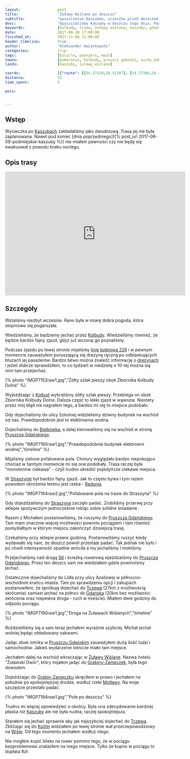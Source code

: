 ```yaml
---
layout:                 post
title:                  "Żuławy Wiślane po deszczu"
subtitle:               "opuszczenie Kaszubów, ucieczka przed deszczem i na koniec krótki przejazd przez Żuławy Wiślany aby dostać się do Tczewa"
desc:                   "Opuszczaliśmy Kaszuby w deszczu tego dnia. Pogoda miała mocny wpływ na moją chęć dłuższej jazdy. Ostatecznie gdy przestało padać udało mi się zobaczyć skrawek Żuław Wiślanych."
keywords:               [kolbudy, tczew, żuławy wiślane, kaszuby, gdańsk, deszcz]
date:                   2017-06-10 17:00:00
finished_at:            2017-11-08 12:00:00
header_timeline:        true
author:                 "Aleksander Kwiatkowski"
categories:             trip
tags:                   [bicycle, panniers, main]
towns:                  [pomorskie, kolbudy, pruszcz_gdanski, suchy_dab, tczew]
lands:                  [kaszuby, zulawy_wislane]

coords:                 [{"route": [[54.27529,18.41397], [54.27386,18.42062], [54.27847,18.43448], [54.27923,18.44899], [54.27028,18.46856], [54.27915,18.48470], [54.27431,18.49087], [54.27401,18.49766], [54.26136,18.50847], [54.26008,18.51538], [54.26837,18.55924], [54.26772,18.56555], [54.26980,18.57902], [54.28211,18.59413], [54.27710,18.59503], [54.26998,18.62052], [54.26479,18.63524], [54.26990,18.63777], [54.26918,18.64897], [54.27028,18.65623], [54.26853,18.67417], [54.26472,18.66648], [54.26369,18.67520], [54.25449,18.67215], [54.25366,18.68738], [54.24616,18.71373], [54.24493,18.75081], [54.23305,18.75849], [54.22478,18.75697], [54.21138,18.76761], [54.19733,18.76856], [54.18085,18.77980], [54.17653,18.77963], [54.17653,18.79560], [54.14718,18.80993], [54.13813,18.81585], [54.13230,18.81671], [54.11339,18.80306], [54.09552,18.79860], [54.09497,18.79229], [54.09683,18.78920]], "type": "bicycle"}]
distance:               51
time_spent:             5

pois:


---
```


[wiki-gdansk]: https://pl.wikipedia.org/wiki/Gda%C5%84sk
[wiki-kaszuby]: https://pl.wikipedia.org/wiki/Kaszuby
[wiki-kolbudy]: https://pl.wikipedia.org/wiki/Kolbudy
[wiki-bielkowko]: https://pl.wikipedia.org/wiki/Bielkowo_(powiat_gda%C5%84ski)
[wiki-pruszcz-gdanski]: https://pl.wikipedia.org/wiki/Pruszcz_Gda%C5%84ski
[wiki-straszyn]: https://pl.wikipedia.org/wiki/Straszyn_(wojew%C3%B3dztwo_pomorskie)
[wiki-rzeka-radunia]: https://pl.wikipedia.org/wiki/Radunia_(rzeka)
[wiki-s6]: https://pl.wikipedia.org/wiki/Droga_ekspresowa_S6_(Polska)
[wiki-tczew]: https://pl.wikipedia.org/wiki/Tczew
[wiki-zulawy-wislane]: https://pl.wikipedia.org/wiki/%C5%BBu%C5%82awy_Wi%C5%9Blane
[wiki-grabiny-zameczek]: https://pl.wikipedia.org/wiki/Grabiny-Zameczek_(wie%C5%9B_w_wojew%C3%B3dztwie_pomorskim)
[wiki-motlawa-rzeka]: https://pl.wikipedia.org/wiki/Mot%C5%82awa
[wiki-tczew]: https://pl.wikipedia.org/wiki/Tczew
[wiki-kozliny]: https://pl.wikipedia.org/wiki/Ko%C5%BAliny_(wojew%C3%B3dztwo_pomorskie)
[wiki-wisla]: https://pl.wikipedia.org/wiki/Wis%C5%82a
[wiki-linia-229]: https://pl.wikipedia.org/wiki/Linia_kolejowa_nr_229

[kolbudy-drezyny]: http://www.drezyny.pl/


Wstęp
-----

Wycieczka po [Kaszubach][wiki-kaszuby] zakładaliśmy jako dwudniową. Trasa jej
nie była zaplanowana.
Nawet pod koniec
[dnia poprzedniego]({% post_url 2017-06-09-podmiejskie-kaszuby %})
nie miałem pewności czy nie będę się ewakuował z powodu braku noclegu.

Opis trasy
----------

<iframe height='405' width='590' frameborder='0' allowtransparency='true' scrolling='no' src='https://www.strava.com/activities/1030259980/embed/e1b76a5d16aab3d89371bc637e0c49ff291d91a3'></iframe>

Szczegóły
---------

Wstaliśmy niezbyt wcześnie. Rano była w miarę dobra pogoda, która stopniowo
się pogarszała.

Wiedzieliśmy, że będziemy jechać przez [Kolbudy][wiki-kolbudy]. Wiedzieliśmy
również, że będzie bardzo fajny zjazd, gdyż już wczoraj go poznaliśmy.

Podczas zjazdu po lewej stronie mijaliśmy [linię kolejową 229][wiki-linia-229] i
w pewnym momencie zauważyłem poruszającą się drezynę ręczną po odblaskujących
bluzach jej pasażerów.
Bardzo łatwo można znaleźć informację o [drezynach][kolbudy-drezyny] i jeżeli
dobrze sprawdziłem, to co tydzień w niedzielę o 10-tej można się nimi
tam przejechać.

{% photo "IMGP7152raw1.jpg","Żółty szlak pieszy obok Zbiornika Kolbudy Dolne" %}

Wyjeżdzając z [Kolbud][wiki-kolbudy] wybraliśmy żółty szlak pieszy.
Przebiega on obok Zbiornika Kolbudy Dolne. Dalsza część to lekki zjazd
w wąwozie. Niestety przez mój błąd nie nagrałem tego, a bardzo mi się
to miejsce podobało.

Gdy dojechaliśmy do ulicy Szkolnej widzieliśmy dziwny budynek na wschód od nas.
Prawdopodobnie jest to elektrownia wodna.

Dojechaliśmy do [Bielkówka][wiki-bielkowko], a dalej kierowaliśmy się na wschód
w stronę [Pruszcza Gdańskiego][wiki-pruszcz-gdanski].

{% photo "IMGP7160raw1.jpg","Prawdopodobnie budynek elektrowni wodnej","timeline" %}

Mijaliśmy zielone pofalowane pola. Chmury wyglądało bardzo niepokojąco
chociaż w tamtym momencie mi się one podobały. Trasa raczej była "monotonnie
ciekawa" - czyli trudno określić pojedyńcze ciekawe miejsca.

W [Straszynie][wiki-straszyn] był bardzo fajny zjazd. Jak to często bywa
i tym razem powodem obniżenia terenu jest rzeka - [Radunia][wiki-rzeka-radunia].

{% photo "IMGP7164raw2.jpg","Pofalowane pola na trasie do Straszyna" %}

Gdy dojeżdzaliśmy do [Straszyna][wiki-straszyn] zaczęło padać. Zrobiliśmy przerwę
przy sklepie spożywczym jednocześnie robiąc
sobie solidne śniadanie.

Razem
z Michałem postanowiliśmy, że ruszymy do [Pruszcza Gdańskiego][wiki-pruszcz-gdanski].
Tam mam znacznie więcej możliwości powrotu pociągiem i tam również
pomyślałbym w którym miejscu zakończyć dzisiejszą trasę.

Czekaliśmy przy sklepie prawie godzinę. Postanowiliśmy ruszyć kiedy
wydawało się nam, że deszcz powoli przestaje padać. Tak jednak nie było i
po chwili intensywność opadów wróciła a my jechaliśmy i mokliśmy.

Przejechaliśmy nad drogą [S6][wiki-s6] i ścieżką rowerową wjeżdzaliśmy
do [Pruszcza Gdańskiego][wiki-pruszcz-gdanski]. Przez ten deszcz sam
nie wiedziałem gdzie powinniśmy jechać.

Ostatecznie dojechaliśmy do Lidla przy ulicy Azaliowej w północno-wschodnim
krańcu miasta.
Tam po sprawdzeniu opcji i zakupach postanowiłem, że spróbuję dojechać
do [Tczewa][wiki-tczew] (27km z możliwością skrócenia)
zamiast jechać na północ do [Gdańska][wiki-gdansk] (20km bez możliwości skrócenia
oraz niepewna droga - ruch w mieście). Miałem dwie godziny do odjazdu pociągu.

{% photo "IMGP7190raw1.jpg","Droga na Żuławach Wiślanych","timeline" %}

Roździeliliśmy się a sam teraz jechałem wyraźnie szybciej. Michał jechał
wolniej będąc obładowany sakwami.

Jadąc obok lotnika w [Pruszczu Gdańskim][wiki-pruszcz-gdanski] zauważyłem dużą
ilość ludzi i samochodów. Jakieś wydarzenie lotnicze miało tam miejsce.

Jechałem dalej na wschód wkraczając w [Żuławy Wiślane][wiki-zulawy-wislane].
Nazwa hotelu "Żuławski Dwór", który mijałem jadąc do
[Grabiny-Zameczek][wiki-grabiny-zameczek],
była tego dowodem.

Dojeżdzając do [Grabin-Zameczku][wiki-grabiny-zameczek] skręciłem w prawo
i jechałem
na południe po spokojniejszej drodze, wzdłuż rzeki [Motławy][wiki-motlawa-rzeka].
Na moje szczęście przestało padać.

{% photo "IMGP7194raw1.jpg","Pole po deszczu" %}

Trudno mi więcej opowiedzieć o okolicy. Była ona zdecydowanie bardziej płaska
niż [Kaszuby][wiki-kaszuby] ale nie była nudna, raczej spokojniejsza.

Starałem się jechać sprawnie aby jak najszybciej dojechać do [Tczewa][wiki-tczew].
Zbliżając się do [Koźlin][wiki-kozliny] widziałem po lewej stronie
wał przeciwpowodziowy na [Wiśle][wiki-wisla]. Od tego momentu jechałem
wzdłuż niego.

Nie mogłem kupić biletu na rower pomimo tego, że w pociągu bezproblemowo znalazłem
na niego miejsce. Tylko że kupno w pociągu to dopłata 9zł.
